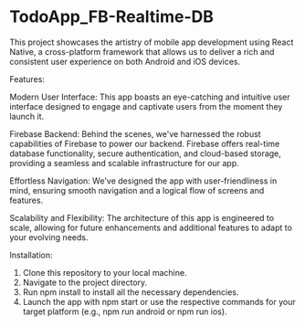 # TodoApp_FB-Realtime-DB

This project showcases the artistry of mobile app development using React Native, a cross-platform framework that allows us to deliver a rich and consistent user experience on both Android and iOS devices.

Features:

Modern User Interface: This app boasts an eye-catching and intuitive user interface designed to engage and captivate users from the moment they launch it.

Firebase Backend: Behind the scenes, we've harnessed the robust capabilities of Firebase to power our backend. Firebase offers real-time database functionality, secure authentication, and cloud-based storage, providing a seamless and scalable infrastructure for our app.

Effortless Navigation: We've designed the app with user-friendliness in mind, ensuring smooth navigation and a logical flow of screens and features.

Scalability and Flexibility: The architecture of this app is engineered to scale, allowing for future enhancements and additional features to adapt to your evolving needs.

Installation:

1) Clone this repository to your local machine.
2) Navigate to the project directory.
3) Run npm install to install all the necessary dependencies.
4) Launch the app with npm start or use the respective commands for your target platform (e.g., npm run android or npm run ios).
